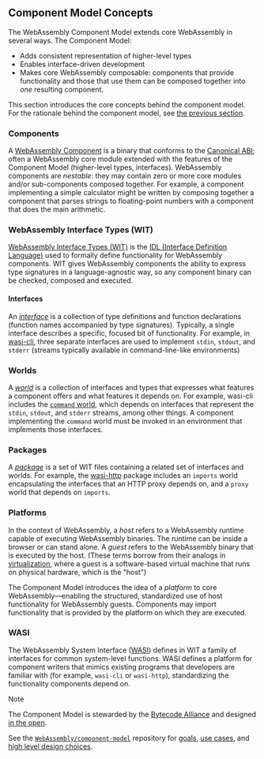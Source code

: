 ## Component Model Concepts

The WebAssembly Component Model extends core WebAssembly in several ways.
The Component Model:
* Adds consistent representation of higher-level types
* Enables interface-driven development
* Makes core WebAssembly composable:
components that provide functionality and those that use them
can be composed together into *one* resulting component.

This section introduces the core concepts behind the component model.
For the rationale behind the component model, see [the previous section](./why-component-model.md).

### Components

A [WebAssembly Component](./components.md) is a binary that
conforms to the [Canonical ABI](../advanced/canonical-abi.md);
often a WebAssembly core module extended with the features
of the Component Model
(higher-level types, interfaces).
WebAssembly components are *nestable*:
they may contain zero or more core modules and/or sub-components composed together.
For example, a component implementing a simple calculator might be written
by composing together a component that parses strings to floating-point numbers
with a component that does the main arithmetic.

### WebAssembly Interface Types (WIT)

[WebAssembly Interface Types (WIT)][wit] is the [IDL (Interface Definition Language)][wiki-idl]
used to formally define functionality for WebAssembly components.
WIT gives WebAssembly components the ability to express type signatures
in a language-agnostic way,
so any component binary can be checked, composed and executed.

#### Interfaces

An [_interface_](./interfaces.md) is a collection of type definitions
and function declarations (function names accompanied by type signatures).
Typically, a single interface describes a specific, focused bit
of functionality.
For example, in [wasi-cli][wasi-cli-stdio],
three separate interfaces are used to implement `stdin`, `stdout`, and `stderr`
(streams typically available in command-line-like environments)

### Worlds

A [_world_](./worlds.md) is a collection of interfaces and types
that expresses what features a component offers
and what features it depends on.
For example, wasi-cli includes the [`command` world][wasi-cli-command],
which depends on interfaces
that represent the `stdin`, `stdout`, and `stderr` streams,
among other things.
A component implementing the `command` world
must be invoked in an environment that implements those interfaces.

### Packages

 A [_package_](./packages.md) is a set of WIT files
 containing a related set of interfaces and worlds.
 For example, the [wasi-http](https://github.com/WebAssembly/wasi-http/blob/main/wit/proxy.wit) package includes
an `imports` world encapsulating the interfaces that an HTTP proxy depends on,
and a `proxy` world that depends on `imports`.

### Platforms

In the context of WebAssembly, a _host_ refers to a WebAssembly runtime
capable of executing WebAssembly binaries.
The runtime can be inside a browser or can stand alone.
A _guest_ refers to the WebAssembly binary that is executed by the host.
(These terms borrow from their analogs in [virtualization](https://en.wikipedia.org/wiki/Virtualization), where a guest is
a software-based virtual machine that runs on physical hardware,
which is the "host")

The Component Model introduces the idea of a _platform_
to core WebAssembly—enabling the structured, standardized use
of host functionality for WebAssembly guests.
Components may import functionality that is provided
by the platform on which they are executed.

### WASI

The WebAssembly System Interface ([WASI][wasi]) defines in WIT
a family of interfaces for common system-level functions.
WASI defines a platform for component writers that mimics
existing programs that developers are familiar with
(for example, `wasi-cli` or `wasi-http`),
standardizing the functionality components depend on.

> [!NOTE]
> The Component Model is stewarded by the [Bytecode Alliance](https://bytecodealliance.org/) and designed [in the open][cm-repo].
>
> See the [`WebAssembly/component-model`][cm-repo] repository for [goals][goals], [use cases][use-cases], and [high level design choices][design-choices].

[cm-repo]: https://github.com/WebAssembly/component-model
[wiki-idl]: https://en.wikipedia.org/wiki/Interface_description_language
[goals]: https://github.com/WebAssembly/component-model/blob/main/design/high-level/Goals.md
[use-cases]: https://github.com/WebAssembly/component-model/blob/main/design/high-level/UseCases.md
[design-choices]: https://github.com/WebAssembly/component-model/blob/main/design/high-level/Choices.md
[wit]: https://github.com/WebAssembly/component-model/blob/main/design/mvp/WIT.md
[wasi]: https://wasi.dev/
[wasi-cli]: https://github.com/WebAssembly/wasi-cli/
[wasi-cli-stdio]: https://github.com/WebAssembly/wasi-cli/blob/main/wit/stdio.wit
[wasi-cli-command]: https://github.com/WebAssembly/wasi-cli/blob/main/wit/command.wit
[wasi-http]: https://github.com/WebAssembly/wasi-http

[!NOTE]: #
